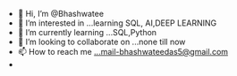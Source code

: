 - 👋 Hi, I’m @Bhashwatee
- 👀 I’m interested in ...learning SQL, AI,DEEP LEARNING
- 🌱 I’m currently learning ...SQL,Python
- 💞️ I’m looking to collaborate on ...none till now
- 📫 How to reach me ...mail-bhashwateedas5@gmail.com
- 

<!---
Bhashwate/Bhashwate is a ✨ special ✨ repository because its `README.md` (this file) appears on your GitHub profile.
You can click the Preview link to take a look at your changes.
--->
